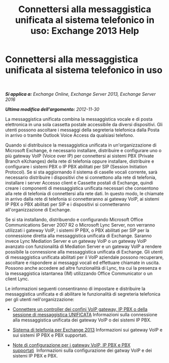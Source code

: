 ﻿---
title: 'Connettersi alla messaggistica unificata al sistema telefonico in uso: Exchange 2013 Help'
TOCTitle: Connettersi alla messaggistica unificata al sistema telefonico in uso
ms:assetid: 92c3e029-f732-4d6d-b147-2b3006d5f088
ms:mtpsurl: https://technet.microsoft.com/it-it/library/JJ673544(v=EXCHG.150)
ms:contentKeyID: 50555640
ms.date: 05/22/2018
mtps_version: v=EXCHG.150
ms.translationtype: MT
---

# Connettersi alla messaggistica unificata al sistema telefonico in uso

 

_**Si applica a:** Exchange Online, Exchange Server 2013, Exchange Server 2016_

_**Ultima modifica dell'argomento:** 2012-11-30_

La messaggistica unificata combina la messaggistica vocale e di posta elettronica in una sola cassetta postale accessibile da diversi dispositivi. Gli utenti possono ascoltare i messaggi della segreteria telefonica dalla Posta in arrivo o tramite Outlook Voice Access da qualsiasi telefono.

Quando si distribuisce la messaggistica unificata in un'organizzazione di Microsoft Exchange, è necessario installare, distribuire e configurare uno o più gateway VoIP (Voice over IP) per connettersi ai sistemi PBX (Private Branch eXchanges) della rete di telefonia oppure installare, distribuire e configurare i sistemi PBX o IP PBX abilitati per SIP (Session Initiation Protocol). Se si sta aggiornando il sistema di caselle vocali corrente, sarà necessario distribuire i dispositivi che si connettono alla rete di telefonia, installare i server Accesso client e Cassette postali di Exchange, quindi creare i componenti di messaggistica unificata necessari che consentono alla rete di telefonia di connettersi alla rete dati. In questo modo, le chiamate in arrivo dalla rete di telefonia si connetteranno ai gateway VoIP, ai sistemi IP PBX o PBX abilitati per SIP e i dispositivi si connetteranno all'organizzazione di Exchange.

Se si sta installando, distribuendo e configurando Microsoft Office Communications Server 2007 R2 o Microsoft Lync Server, non verranno utilizzati i gateway VoIP, i sistemi IP PBX, o PBX abilitati per SIP per la connessione diretta alla messaggistica unificata di Exchange. Saranno invece Lync Mediation Server e un gateway VoIP o un gateway VoIP avanzato con funzionalità di Mediation Server e un gateway VoIP a rendere possibile la connessione alla messaggistica unificata di Exchange. Gli utenti di messaggistica unificata abilitati per il VoIP aziendale possono recuperare, ascoltare e rispondere ai messaggi vocali ed effettuare chiamate in uscita. Possono anche accedere ad altre funzionalità di Lync, tra cui la presenza e la messaggistica istantanea (IM) utilizzando Office Communicator o un client Lync.

Le informazioni seguenti consentiranno di impostare e distribuire la messaggistica unificata e di abilitare le funzionalità di segreteria telefonica per gli utenti nell'organizzazione:

  - [Connettere un controller dei confini VoIP gateway, IP PBX o della sessione di messaggistica UNIFICATA](connect-a-voip-gateway-ip-pbx-or-session-border-controller-to-um-exchange-2013-help.md) Informazioni sulla connessione alla messaggistica unificata dei gateway VoIP o dei sistemi IP PBX.

  - [Sistema di telefonia per Exchange 2013](telephony-advisor-for-exchange-2013-exchange-2013-help.md) Informazioni sui gateway VoIP e sui sistemi IP PBX e PBX supportati.

  - [Note di configurazione per i gateway VoIP, IP PBX e PBX supportati](configuration-notes-for-supported-voip-gateways-ip-pbxs-and-pbxs-exchange-2013-help.md)  Informazioni sulla configurazione dei gatway VoIP e dei sistemi IP PBX e PBX.

